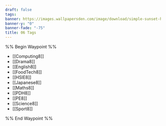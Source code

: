 ```yaml
---
draft: false
tags:
banner: https://images.wallpapersden.com/image/download/simple-sunset-hd-digital_bG1paWeUmZqaraWkpJRobWllrWdma2U.jpg
banner-y: "0"
banner-fade: "-75"
title: 06 Tags
---
```

%% Begin Waypoint %%
- [[Computing8]]
- [[Drama8]]
- [[English8]]
- [[FoodTech8]]
- [[HSIE8]]
- [[Japanese8]]
- [[Maths8]]
- [[PDH8]]
- [[PE8]]
- [[Science8]]
- [[Sport8]]

%% End Waypoint %%

